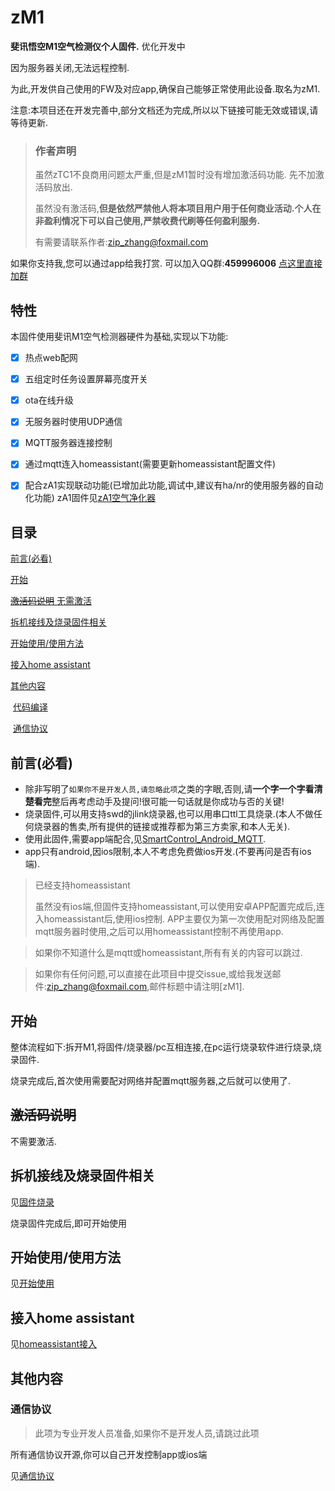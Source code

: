 # zM1

**斐讯悟空M1空气检测仪个人固件.** 优化开发中

因为服务器关闭,无法远程控制.

为此,开发供自己使用的FW及对应app,确保自己能够正常使用此设备.取名为zM1.



注意:本项目还在开发完善中,部分文档还为完成,所以以下链接可能无效或错误,请等待更新.



> ### 作者声明
>
> 虽然zTC1不良商用问题太严重,但是zM1暂时没有增加激活码功能. 先不加激活码放出.
>
> 虽然没有激活码,**但是依然严禁他人将本项目用户用于任何商业活动.个人在非盈利情况下可以自己使用,严禁收费代刷等任何盈利服务.**
>
> 有需要请联系作者:zip_zhang@foxmail.com



如果你支持我,您可以通过app给我打赏.
可以加入QQ群:**459996006**  [点这里直接加群](//shang.qq.com/wpa/qunwpa?idkey=9104eabd6131d856b527ad89636fc603eb745a5d047e8b45d183165c8e607e59)  



## 特性

本固件使用斐讯M1空气检测器硬件为基础,实现以下功能:
- [x] 热点web配网

- [x] 五组定时任务设置屏幕亮度开关

- [x] ota在线升级

- [x] 无服务器时使用UDP通信

- [x] MQTT服务器连接控制

- [x] 通过mqtt连入homeassistant(需要更新homeassistant配置文件)

- [x] 配合zA1实现联动功能(已增加此功能,调试中,建议有ha/nr的使用服务器的自动化功能) zA1固件见[zA1空气净化器](https://github.com/a2633063/zA1)

  



## 目录

[前言(必看)](#前言必看)

[开始](#开始)

[~~激活码说明~~ 无需激活](#激活码说明)

[拆机接线及烧录固件相关](#拆机接线及烧录固件相关)

[开始使用/使用方法](#开始使用/使用方法)

[接入home assistant](#接入home-assistant)

[其他内容](#其他内容)

​	[代码编译](#代码编译)

​	[通信协议](#通信协议)





## 前言(必看)

- 除非写明了`如果你不是开发人员,请忽略此项`之类的字眼,否则,请**一个字一个字看清楚看完**整后再考虑动手及提问!很可能一句话就是你成功与否的关键!
- 烧录固件,可以用支持swd的jlink烧录器,也可以用串口ttl工具烧录.(本人不做任何烧录器的售卖,所有提供的链接或推荐都为第三方卖家,和本人无关).
- 使用此固件,需要app端配合,见[SmartControl_Android_MQTT](https://github.com/a2633063/SmartControl_Android_MQTT).
- app只有android,因ios限制,本人不考虑免费做ios开发.(不要再问是否有ios端).

> 已经支持homeassistant
>
> 虽然没有ios端,但固件支持homeassistant,可以使用安卓APP配置完成后,连入homeassistant后,使用ios控制. APP主要仅为第一次使用配对网络及配置mqtt服务器时使用,之后可以用homeassistant控制不再使用app.

> 如果你不知道什么是mqtt或homeassistant,所有有关的内容可以跳过.

> 如果你有任何问题,可以直接在此项目中提交issue,或给我发送邮件:zip_zhang@foxmail.com,邮件标题中请注明[zM1].





## 开始

整体流程如下:拆开M1,将固件/烧录器/pc互相连接,在pc运行烧录软件进行烧录,烧录固件.

烧录完成后,首次使用需要配对网络并配置mqtt服务器,之后就可以使用了.



## ~~激活码说明~~ 

不需要激活.


## 拆机接线及烧录固件相关

见[固件烧录](https://github.com/a2633063/zM1/wiki/固件烧录)

烧录固件完成后,即可开始使用



## 开始使用/使用方法

见[开始使用](https://github.com/a2633063/zM1/wiki/开始使用)



## 接入home assistant

见[homeassistant接入](https://github.com/a2633063/zM1/wiki/homeassistant接入)



## 其他内容

### 通信协议

> 此项为专业开发人员准备,如果你不是开发人员,请跳过此项

所有通信协议开源,你可以自己开发控制app或ios端

见[通信协议](https://github.com/a2633063/zM1/wiki/通信协议)



